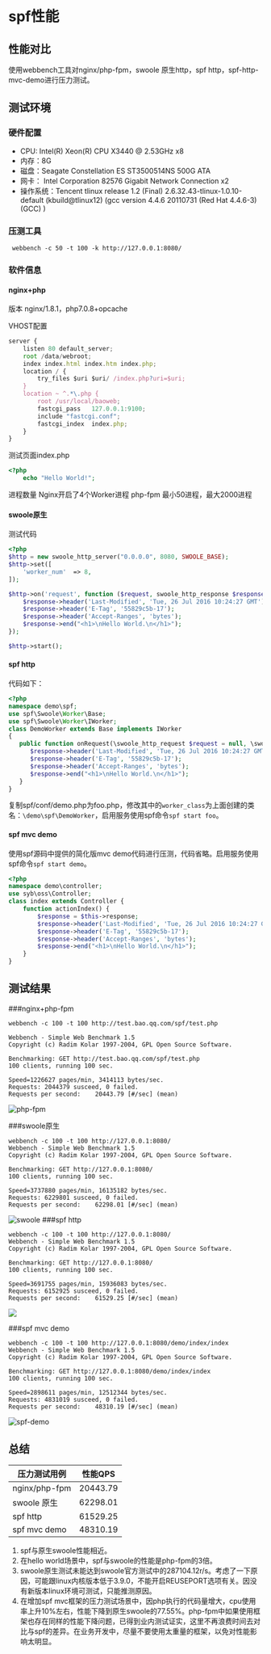 # spf性能
## 性能对比
使用webbench工具对nginx/php-fpm，swoole 原生http，spf http，spf-http-mvc-demo进行压力测试。


## 测试环境

### 硬件配置

* CPU: Intel(R) Xeon(R) CPU X3440  @ 2.53GHz x8
* 内存：8G
* 磁盘：Seagate Constellation ES ST3500514NS 500G ATA
* 网卡： Intel Corporation 82576 Gigabit Network Connection x2
* 操作系统：Tencent tlinux release 1.2 (Final) 2.6.32.43-tlinux-1.0.10-default (kbuild@tlinux12) (gcc version 4.4.6 20110731 (Red Hat 4.4.6-3) (GCC) )


### 压测工具

```shell
 webbench -c 50 -t 100 -k http://127.0.0.1:8080/
```
### 软件信息

#### nginx+php

版本 nginx/1.8.1，php7.0.8+opcache

VHOST配置
```javascript
server {
    listen 80 default_server;
    root /data/webroot;
    index index.html index.htm index.php;
    location / {
    	try_files $uri $uri/ /index.php?uri=$uri;
    }
    location ~ ^.*\.php {
        root /usr/local/baoweb;
        fastcgi_pass   127.0.0.1:9100;
        include "fastcgi.conf";
        fastcgi_index  index.php;
    }
}
```

测试页面index.php
```php
<?php
    echo "Hello World!";
```
进程数量
Nginx开启了4个Worker进程
php-fpm 最小50进程，最大2000进程

#### swoole原生
测试代码
```php
<?php
$http = new swoole_http_server("0.0.0.0", 8080, SWOOLE_BASE);
$http->set([
    'worker_num'  => 8,
]);

$http->on('request', function ($request, swoole_http_response $response) {
    $response->header('Last-Modified', 'Tue, 26 Jul 2016 10:24:27 GMT');
    $response->header('E-Tag', '55829c5b-17');
    $response->header('Accept-Ranges', 'bytes');    
    $response->end("<h1>\nHello World.\n</h1>");
});

$http->start();
```
#### spf http
代码如下：
```php
<?php
namespace demo\spf;
use spf\Swoole\Worker\Base;
use spf\Swoole\Worker\IWorker;
class DemoWorker extends Base implements IWorker 
{
   public function onRequest(\swoole_http_request $request = null, \swoole_http_response $response = null) {
      $response->header('Last-Modified', 'Tue, 26 Jul 2016 10:24:27 GMT');
      $response->header('E-Tag', '55829c5b-17');
      $response->header('Accept-Ranges', 'bytes');    
      $response->end("<h1>\nHello World.\n</h1>");    
   }
}
```
复制spf/conf/demo.php为foo.php，修改其中的`worker_class`为上面创建的类名：`\demo\spf\DemoWorker`，启用服务使用spf命令`spf start foo`。

#### spf mvc demo
使用spf源码中提供的简化版mvc demo代码进行压测，代码省略。启用服务使用spf命令`spf start demo`。
```php
<?php
namespace demo\controller;
use syb\oss\Controller;
class index extends Controller {
    function actionIndex() {
        $response = $this->response;
        $response->header('Last-Modified', 'Tue, 26 Jul 2016 10:24:27 GMT');
        $response->header('E-Tag', '55829c5b-17');
        $response->header('Accept-Ranges', 'bytes');
        $response->end("<h1>\nHello World.\n</h1>");
    }
}
```
## 测试结果
###nginx+php-fpm


```
webbench -c 100 -t 100 http://test.bao.qq.com/spf/test.php

Webbench - Simple Web Benchmark 1.5
Copyright (c) Radim Kolar 1997-2004, GPL Open Source Software.

Benchmarking: GET http://test.bao.qq.com/spf/test.php
100 clients, running 100 sec.

Speed=1226627 pages/min, 3414113 bytes/sec.
Requests: 2044379 susceed, 0 failed.
Requests per second:    20443.79 [#/sec] (mean)
```
![php-fpm](1-php-fpm.png)

###swoole原生
```
webbench -c 100 -t 100 http://127.0.0.1:8080/
Webbench - Simple Web Benchmark 1.5
Copyright (c) Radim Kolar 1997-2004, GPL Open Source Software.

Benchmarking: GET http://127.0.0.1:8080/
100 clients, running 100 sec.

Speed=3737880 pages/min, 16135182 bytes/sec.
Requests: 6229801 susceed, 0 failed.
Requests per second:    62298.01 [#/sec] (mean)
```
![swoole](2-swoole.png)
###spf http

```
webbench -c 100 -t 100 http://127.0.0.1:8080/
Webbench - Simple Web Benchmark 1.5
Copyright (c) Radim Kolar 1997-2004, GPL Open Source Software.

Benchmarking: GET http://127.0.0.1:8080/
100 clients, running 100 sec.

Speed=3691755 pages/min, 15936083 bytes/sec.
Requests: 6152925 susceed, 0 failed.
Requests per second:    61529.25 [#/sec] (mean)
```
![](spf-ori.png)



###spf mvc demo
```
webbench -c 100 -t 100 http://127.0.0.1:8080/demo/index/index
Webbench - Simple Web Benchmark 1.5
Copyright (c) Radim Kolar 1997-2004, GPL Open Source Software.

Benchmarking: GET http://127.0.0.1:8080/demo/index/index
100 clients, running 100 sec.

Speed=2898611 pages/min, 12512344 bytes/sec.
Requests: 4831019 susceed, 0 failed.
Requests per second:    48310.19 [#/sec] (mean)
```
![spf-demo](spf-demo.png)

## 总结
| 压力测试用例 | 性能QPS |
| -- | -- |
| nginx/php-fpm  | 20443.79 |
| swoole 原生    | 62298.01 |
| spf http       | 61529.25 |
| spf mvc demo   | 48310.19 |

1. spf与原生swoole性能相近。
2. 在hello world场景中，spf与swoole的性能是php-fpm的3倍。
3. swoole原生测试未能达到swoole官方测试中的287104.12r/s。考虑了一下原因，可能跟linux内核版本低于3.9.0，不能开启REUSEPORT选项有关。因没有新版本linux环境可测试，只能推测原因。
4. 在增加spf mvc框架的压力测试场景中，因php执行的代码量增大，cpu使用率上升10%左右，性能下降到原生swoole的77.55%。php-fpm中如果使用框架也存在同样的性能下降问题，已得到业内测试证实，这里不再浪费时间去对比与spf的差异。在业务开发中，尽量不要使用太重量的框架，以免对性能影响太明显。

